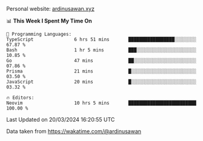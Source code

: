 Personal website: [ardinusawan.xyz](https://ardinusawan.xyz)

<!--START_SECTION:waka-->
📊 **This Week I Spent My Time On** 

```text
💬 Programming Languages: 
TypeScript               6 hrs 51 mins       █████████████████░░░░░░░░   67.87 % 
Bash                     1 hr 5 mins         ███░░░░░░░░░░░░░░░░░░░░░░   10.85 % 
Go                       47 mins             ██░░░░░░░░░░░░░░░░░░░░░░░   07.86 % 
Prisma                   21 mins             █░░░░░░░░░░░░░░░░░░░░░░░░   03.50 % 
JavaScript               20 mins             █░░░░░░░░░░░░░░░░░░░░░░░░   03.32 % 

🔥 Editors: 
Neovim                   10 hrs 5 mins       █████████████████████████   100.00 % 
```


 Last Updated on 20/03/2024 16:20:55 UTC
<!--END_SECTION:waka-->
Data taken from https://wakatime.com/@ardinusawan
